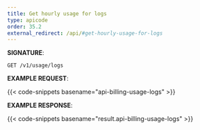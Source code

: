 ```yaml
---
title: Get hourly usage for logs
type: apicode
order: 35.2
external_redirect: /api/#get-hourly-usage-for-logs
---
```


**SIGNATURE**:

`GET /v1/usage/logs`

**EXAMPLE REQUEST**:

{{< code-snippets basename="api-billing-usage-logs" >}}

**EXAMPLE RESPONSE**:

{{< code-snippets basename="result.api-billing-usage-logs" >}}
